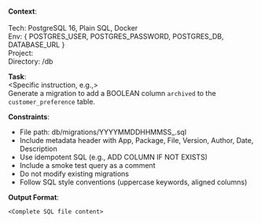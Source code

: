 **Context**:  
<Brief summary of the database task>  
Tech: PostgreSQL 16, Plain SQL, Docker  
Env: { POSTGRES_USER, POSTGRES_PASSWORD, POSTGRES_DB, DATABASE_URL }  
Project: <project-name>  
Directory: /db

**Task**:  
<Specific instruction, e.g.,>  
Generate a migration to add a BOOLEAN column `archived` to the `customer_preference` table.

**Constraints**:
- File path: db/migrations/YYYYMMDDHHMMSS_<slug>.sql
- Include metadata header with App, Package, File, Version, Author, Date, Description
- Use idempotent SQL (e.g., ADD COLUMN IF NOT EXISTS)
- Include a smoke test query as a comment
- Do not modify existing migrations
- Follow SQL style conventions (uppercase keywords, aligned columns)

**Output Format**:
```
<Complete SQL file content>
````
